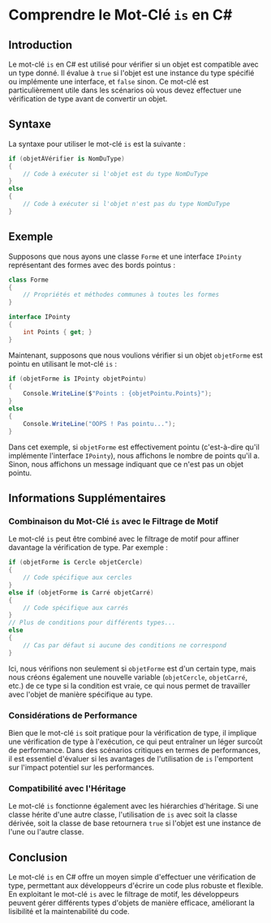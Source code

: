 # Comprendre le Mot-Clé `is` en C#

## Introduction

Le mot-clé `is` en C# est utilisé pour vérifier si un objet est compatible avec un type donné. Il évalue à `true` si l'objet est une instance du type spécifié ou implémente une interface, et `false` sinon. Ce mot-clé est particulièrement utile dans les scénarios où vous devez effectuer une vérification de type avant de convertir un objet.

## Syntaxe

La syntaxe pour utiliser le mot-clé `is` est la suivante :

```csharp
if (objetÀVérifier is NomDuType)
{
    // Code à exécuter si l'objet est du type NomDuType
}
else
{
    // Code à exécuter si l'objet n'est pas du type NomDuType
}
```

## Exemple

Supposons que nous ayons une classe `Forme` et une interface `IPointy` représentant des formes avec des bords pointus :

```csharp
class Forme
{
    // Propriétés et méthodes communes à toutes les formes
}

interface IPointy
{
    int Points { get; }
}
```

Maintenant, supposons que nous voulions vérifier si un objet `objetForme` est pointu en utilisant le mot-clé `is` :

```csharp
if (objetForme is IPointy objetPointu)
{
    Console.WriteLine($"Points : {objetPointu.Points}");
}
else
{
    Console.WriteLine("OOPS ! Pas pointu...");
}
```

Dans cet exemple, si `objetForme` est effectivement pointu (c'est-à-dire qu'il implémente l'interface `IPointy`), nous affichons le nombre de points qu'il a. Sinon, nous affichons un message indiquant que ce n'est pas un objet pointu.

## Informations Supplémentaires

### Combinaison du Mot-Clé `is` avec le Filtrage de Motif

Le mot-clé `is` peut être combiné avec le filtrage de motif pour affiner davantage la vérification de type. Par exemple :

```csharp
if (objetForme is Cercle objetCercle)
{
    // Code spécifique aux cercles
}
else if (objetForme is Carré objetCarré)
{
    // Code spécifique aux carrés
}
// Plus de conditions pour différents types...
else
{
    // Cas par défaut si aucune des conditions ne correspond
}
```

Ici, nous vérifions non seulement si `objetForme` est d'un certain type, mais nous créons également une nouvelle variable (`objetCercle`, `objetCarré`, etc.) de ce type si la condition est vraie, ce qui nous permet de travailler avec l'objet de manière spécifique au type.

### Considérations de Performance

Bien que le mot-clé `is` soit pratique pour la vérification de type, il implique une vérification de type à l'exécution, ce qui peut entraîner un léger surcoût de performance. Dans des scénarios critiques en termes de performances, il est essentiel d'évaluer si les avantages de l'utilisation de `is` l'emportent sur l'impact potentiel sur les performances.

### Compatibilité avec l'Héritage

Le mot-clé `is` fonctionne également avec les hiérarchies d'héritage. Si une classe hérite d'une autre classe, l'utilisation de `is` avec soit la classe dérivée, soit la classe de base retournera `true` si l'objet est une instance de l'une ou l'autre classe.

## Conclusion

Le mot-clé `is` en C# offre un moyen simple d'effectuer une vérification de type, permettant aux développeurs d'écrire un code plus robuste et flexible. En exploitant le mot-clé `is` avec le filtrage de motif, les développeurs peuvent gérer différents types d'objets de manière efficace, améliorant la lisibilité et la maintenabilité du code.

